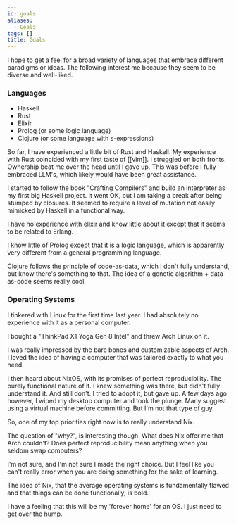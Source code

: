```yaml
---
id: goals
aliases:
  - Goals
tags: []
title: Goals
---
```

I hope to get a feel for a broad variety of languages that embrace different paradigms or ideas. The following interest me because they seem to be diverse and well-liked.

### Languages
- Haskell
- Rust
- Elixir
- Prolog (or some logic language)
- Clojure (or some language with s-expressions)

So far, I have experienced a little bit of Rust and Haskell.
My experience with Rust coincided with my first taste of [[vim]]. I struggled on both fronts. Ownership beat me over the head until I gave up. This was before I fully embraced LLM's, which likely would have been great assistance. 

I started to follow the book "Crafting Compilers" and build an interpreter as my first big Haskell project. It went OK, but I am taking a break after being stumped by closures. It seemed to require a level of mutation not easily mimicked by Haskell in a functional way.

I have no experience with elixir and know little about it except that it seems to be related to Erlang.

I know little of Prolog except that it is a logic language, which is apparently very different from a general programming language.

Clojure follows the principle of code-as-data, which I don't fully understand, but know there's something to that. The idea of a genetic algorithm + data-as-code seems really cool.

### Operating Systems
I tinkered with Linux for the first time last year. I had absolutely no experience with it as a personal computer.

I bought a "ThinkPad X1 Yoga Gen 8 Intel" and threw Arch Linux on it. 

I was really impressed by the bare bones and customizable aspects of Arch. I loved the idea of having a computer that was tailored exactly to what you need.

I then heard about NixOS, with its promises of perfect reproducibility. The purely functional nature of it. I knew something was there, but didn't fully understand it. And still don't. I tried to adopt it, but gave up. A few days ago however, I wiped my desktop computer and took the plunge. Many suggest using a virtual machine before committing. But I'm not that type of guy.

So, one of my top priorities right now is to really understand Nix.

The question of "why?", is interesting though. What does Nix offer me that Arch couldn't? Does perfect reproducibility mean anything when you seldom swap computers?

I'm not sure, and I'm not sure I made the right choice. But I feel like you can't really error when you are doing something for the sake of learning.

The idea of Nix, that the average operating systems is fundamentally flawed and that things can be done functionally, is bold.

I have a feeling that this will be my 'forever home' for an OS. I just need to get over the hump.
